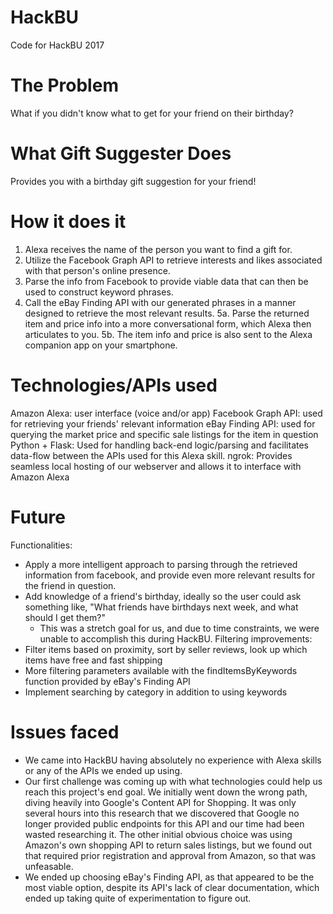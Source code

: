 # HackBU
Code for HackBU 2017

# The Problem
What if you didn't know what to get for your friend on their birthday?

# What Gift Suggester Does
Provides you with a birthday gift suggestion for your friend!

# How it does it
1. Alexa receives the name of the person you want to find a gift for.
2. Utilize the Facebook Graph API to retrieve interests and likes associated with that person's online presence.
3. Parse the info from Facebook to provide viable data that can then be used to construct keyword phrases.
4. Call the eBay Finding API with our generated phrases in a manner designed to retrieve the most relevant results.
5a. Parse the returned item and price info into a more conversational form, which Alexa then articulates to you.
5b. The item info and price is also sent to the Alexa companion app on your smartphone.

# Technologies/APIs used
Amazon Alexa: user interface (voice and/or app)
Facebook Graph API: used for retrieving your friends' relevant information
eBay Finding API: used for querying the market price and specific sale listings for the item in question
Python + Flask: Used for handling back-end logic/parsing and facilitates data-flow between the APIs used for this Alexa skill.
ngrok: Provides seamless local hosting of our webserver and allows it to interface with Amazon Alexa

# Future
Functionalities:
- Apply a more intelligent approach to parsing through the retrieved information from facebook, and provide even more relevant results for the friend in question.
- Add knowledge of a friend's birthday, ideally so the user could ask something like, "What friends have birthdays next week, and what should I get them?"
  - This was a stretch goal for us, and due to time constraints, we were unable to accomplish this during HackBU.
Filtering improvements:
- Filter items based on proximity, sort by seller reviews, look up which items have free and fast shipping
- More filtering parameters available with the findItemsByKeywords function provided by eBay's Finding API
- Implement searching by category in addition to using keywords

# Issues faced
- We came into HackBU having absolutely no experience with Alexa skills or any of the APIs we ended up using.
- Our first challenge was coming up with what technologies could help us reach this project's end goal. We initially went down the wrong path, diving heavily into Google's Content API for Shopping. It was only several hours into this research that we discovered that Google no longer provided public endpoints for this API and our time had been wasted researching it. The other initial obvious choice was using Amazon's own shopping API to return sales listings, but we found out that required prior registration and approval from Amazon, so that was unfeasable.
- We ended up choosing eBay's Finding API, as that appeared to be the most viable option, despite its API's lack of clear documentation, which ended up taking quite of experimentation to figure out.
